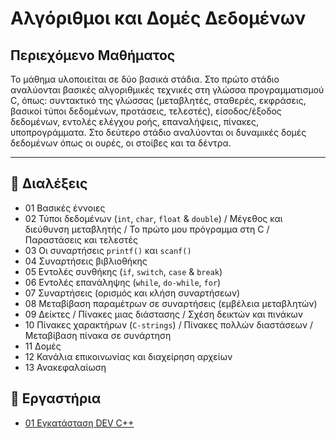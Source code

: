 # Αλγόριθμοι και Δομές Δεδομένων

## Περιεχόμενο Μαθήματος

Το μάθημα υλοποιείται σε δύο βασικά στάδια. Στο πρώτο στάδιο αναλύονται βασικές αλγοριθμικές τεχνικές στη γλώσσα προγραμματισμού C, όπως: συντακτικό της γλώσσας (μεταβλητές, σταθερές, εκφράσεις, βασικοί τύποι δεδομένων, προτάσεις, τελεστές), είσοδος/έξοδος δεδομένων, εντολές ελέγχου ροής, επαναλήψεις, πίνακες, υποπρογράμματα. Στο δεύτερο στάδιο αναλύονται οι
δυναμικές δομές δεδομένων όπως οι ουρές, οι στοίβες και τα δέντρα.

---

## 📁 Διαλέξεις

- 01 Βασικές έννοιες
- 02 Τύποι δεδομένων (`int`, `char`, `float` & `double`) / Μέγεθος και διεύθυνση μεταβλητής / Το πρώτο μου πρόγραμμα στη C / Παραστάσεις και τελεστές
- 03 Οι συναρτήσεις `printf()` και `scanf()`
- 04 Συναρτήσεις βιβλιοθήκης
- 05 Εντολές συνθήκης (`if`, `switch`, `case` & `break`)
- 06 Εντολές επανάληψης (`while`, `do-while`, `for`)
- 07 Συναρτήσεις (ορισμός και κλήση συναρτήσεων)
- 08 Μεταβίβαση παραμέτρων σε συναρτήσεις (εμβέλεια μεταβλητών)
- 09 Δείκτες / Πίνακες μιας διάστασης / Σχέση δεικτών και πινάκων
- 10 Πίνακες χαρακτήρων (`C-strings`) / Πίνακες πολλών διαστάσεων / Μεταβίβαση πίνακα σε συνάρτηση
- 11 Δομές
- 12 Κανάλια επικοινωνίας και διαχείρηση αρχείων
- 13 Ανακεφαλαίωση

## 📁 Εργαστήρια

- [01 Εγκατάσταση DEV C++](labs/lab_01.md)
